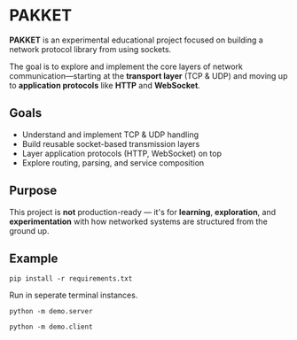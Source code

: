 # PAKKET

**PAKKET** is an experimental educational project focused on building a network protocol library from using sockets.

The goal is to explore and implement the core layers of network communication—starting at the **transport layer** (TCP & UDP) and moving up to **application protocols** like **HTTP** and **WebSocket**.

## Goals

- Understand and implement TCP & UDP handling
- Build reusable socket-based transmission layers
- Layer application protocols (HTTP, WebSocket) on top
- Explore routing, parsing, and service composition

## Purpose

This project is **not** production-ready — it's for **learning**, **exploration**, and **experimentation** with how networked systems are structured from the ground up.

## Example

```{python}
pip install -r requirements.txt
```
Run in seperate terminal instances. 
```{python
python -m demo.server
```
```{python}
python -m demo.client
```
